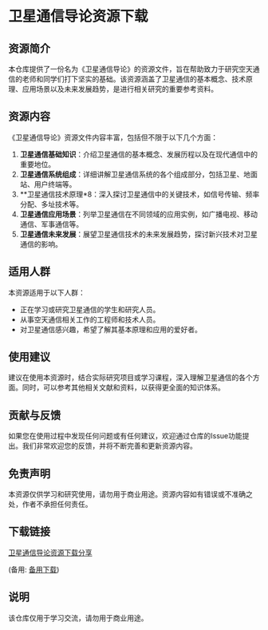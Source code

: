 # 卫星通信导论资源下载

## 资源简介

本仓库提供了一份名为《卫星通信导论》的资源文件，旨在帮助致力于研究空天通信的老师和同学们打下坚实的基础。该资源涵盖了卫星通信的基本概念、技术原理、应用场景以及未来发展趋势，是进行相关研究的重要参考资料。

## 资源内容

《卫星通信导论》资源文件内容丰富，包括但不限于以下几个方面：

1. **卫星通信基础知识**：介绍卫星通信的基本概念、发展历程以及在现代通信中的重要地位。
2. **卫星通信系统组成**：详细讲解卫星通信系统的各个组成部分，包括卫星、地面站、用户终端等。
3. **卫星通信技术原理*8：深入探讨卫星通信中的关键技术，如信号传输、频率分配、多址技术等。
4. **卫星通信应用场景**：列举卫星通信在不同领域的应用实例，如广播电视、移动通信、军事通信等。
5. **卫星通信未来发展**：展望卫星通信技术的未来发展趋势，探讨新兴技术对卫星通信的影响。

## 适用人群

本资源适用于以下人群：

- 正在学习或研究卫星通信的学生和研究人员。
- 从事空天通信相关工作的工程师和技术人员。
- 对卫星通信感兴趣，希望了解其基本原理和应用的爱好者。

## 使用建议

建议在使用本资源时，结合实际研究项目或学习课程，深入理解卫星通信的各个方面。同时，可以参考其他相关文献和资料，以获得更全面的知识体系。

## 贡献与反馈

如果您在使用过程中发现任何问题或有任何建议，欢迎通过仓库的Issue功能提出。我们非常欢迎您的反馈，并将不断完善和更新资源内容。

## 免责声明

本资源仅供学习和研究使用，请勿用于商业用途。资源内容如有错误或不准确之处，作者不承担任何责任。

## 下载链接
[卫星通信导论资源下载分享](https://pan.quark.cn/s/771d798e1a78) 

(备用: [备用下载](https://pan.baidu.com/s/1ocjuMrNslxvvgXKkkkJRHg?pwd=1234))

## 说明

该仓库仅用于学习交流，请勿用于商业用途。
